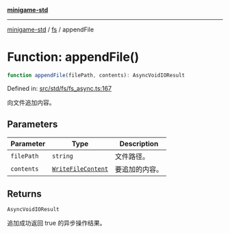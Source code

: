 [**minigame-std**](../../../README.md)

***

[minigame-std](../../../README.md) / [fs](../README.md) / appendFile

# Function: appendFile()

```ts
function appendFile(filePath, contents): AsyncVoidIOResult
```

Defined in: [src/std/fs/fs\_async.ts:167](https://github.com/JiangJie/minigame-std/blob/ff3594872b1efbdbc13aabe99588385e855b50dc/src/std/fs/fs_async.ts#L167)

向文件追加内容。

## Parameters

| Parameter | Type | Description |
| ------ | ------ | ------ |
| `filePath` | `string` | 文件路径。 |
| `contents` | [`WriteFileContent`](../type-aliases/WriteFileContent.md) | 要追加的内容。 |

## Returns

`AsyncVoidIOResult`

追加成功返回 true 的异步操作结果。
